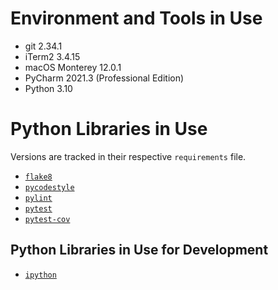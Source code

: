 # Environment and Tools in Use

- git 2.34.1
- iTerm2 3.4.15
- macOS Monterey 12.0.1
- PyCharm 2021.3 (Professional Edition)
- Python 3.10

# Python Libraries in Use

Versions are tracked in their respective `requirements` file.

- [`flake8`](https://pypi.org/project/flake8/)
- [`pycodestyle`](https://pypi.org/project/pycodestyle/)
- [`pylint`](https://pypi.org/project/pylint/)
- [`pytest`](https://pypi.org/project/pytest/)
- [`pytest-cov`](https://pypi.org/project/pytest-cov/)

## Python Libraries in Use for Development

- [`ipython`](https://pypi.org/project/ipython/)
